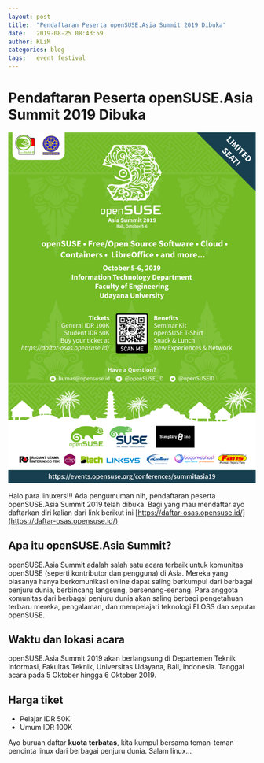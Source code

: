 ```yaml
---
layout: post
title:  "Pendaftaran Peserta openSUSE.Asia Summit 2019 Dibuka"
date:   2019-08-25 08:43:59
author: KLiM
categories: blog
tags:   event festival
---
```


# Pendaftaran Peserta openSUSE.Asia Summit 2019 Dibuka

![Poster Pendaftaran Peserta openSUSE.Asia Summit 2019](/assets/images/poster-pendaftaran-opensuse-asia-summit-2019.png)

Halo para linuxers!!! Ada pengumuman nih, pendaftaran peserta openSUSE.Asia Summit 2019 telah dibuka. Bagi yang mau mendaftar ayo daftarkan diri kalian dari link berikut ini [https://daftar-osas.opensuse.id/](https://daftar-osas.opensuse.id/)

## Apa itu openSUSE.Asia Summit?
openSUSE.Asia Summit adalah salah satu acara terbaik untuk komunitas openSUSE (seperti kontributor dan pengguna) di Asia. Mereka yang biasanya hanya berkomunikasi online dapat saling berkumpul dari berbagai penjuru dunia, berbincang langsung, bersenang-senang. Para anggota komunitas dari berbagai penjuru dunia akan saling berbagi pengetahuan terbaru mereka, pengalaman, dan mempelajari teknologi FLOSS dan seputar openSUSE.

## Waktu dan lokasi acara
openSUSE.Asia Summit 2019 akan berlangsung di Departemen Teknik Informasi, Fakultas Teknik, Universitas Udayana, Bali, Indonesia. Tanggal acara pada 5 Oktober hingga 6 Oktober 2019.

## Harga tiket
* Pelajar IDR 50K
* Umum IDR 100K

Ayo buruan daftar **kuota terbatas**, kita kumpul bersama teman-teman pencinta linux dari berbagai penjuru dunia. Salam linux...
